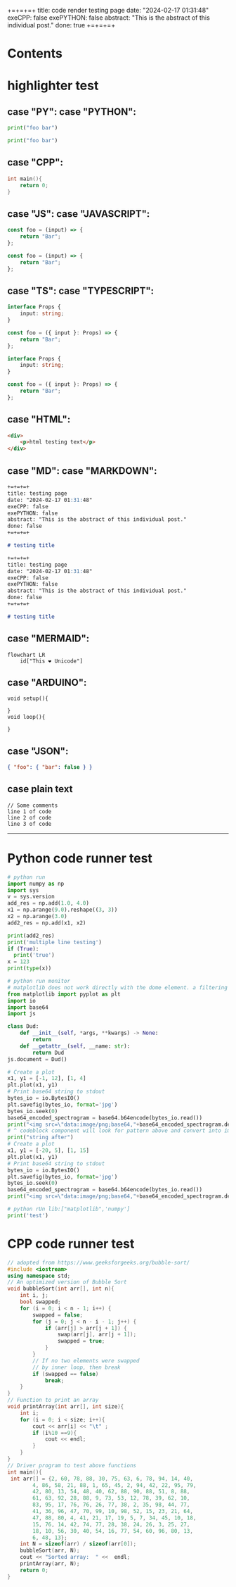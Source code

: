 +=+=+=+
title: code render testing page
date: "2024-02-17 01:31:48"
exeCPP: false
exePYTHON: false
abstract: "This is the abstract of this individual post."
done: true
+=+=+=+

# Contents

# highlighter test

## case "PY": case "PYTHON":

```py
print("foo bar")
```

```python
print("foo bar")
```

## case "CPP":

```cpp
int main(){
    return 0;
}
```

## case "JS": case "JAVASCRIPT":

```js
const foo = (input) => {
    return "Bar";
};
```

```javascript
const foo = (input) => {
    return "Bar";
};
```

## case "TS": case "TYPESCRIPT":

```ts
interface Props {
    input: string;
}

const foo = ({ input }: Props) => {
    return "Bar";
};
```

```typescript
interface Props {
    input: string;
}

const foo = ({ input }: Props) => {
    return "Bar";
};
```

## case "HTML":

```html
<div>
    <p>html testing text</p>
</div>
```

## case "MD": case "MARKDOWN":

```md
+=+=+=+
title: testing page
date: "2024-02-17 01:31:48"
exeCPP: false
exePYTHON: false
abstract: "This is the abstract of this individual post."
done: false
+=+=+=+

# testing title
```

```markdown
+=+=+=+
title: testing page
date: "2024-02-17 01:31:48"
exeCPP: false
exePYTHON: false
abstract: "This is the abstract of this individual post."
done: false
+=+=+=+

# testing title
```

## case "MERMAID":

```mermaid
flowchart LR
    id["This ❤ Unicode"]
```

## case "ARDUINO":

```arduino
void setup(){

}
void loop(){

}
```

## case "JSON":

```json
{ "foo": { "bar": false } }
```

## case plain text

```
// Some comments
line 1 of code
line 2 of code
line 3 of code
```

---

# Python code runner test

```python run
# python run
import numpy as np
import sys
v = sys.version
add_res = np.add(1.0, 4.0)
x1 = np.arange(9.0).reshape((3, 3))
x2 = np.arange(3.0)
add2_res = np.add(x1, x2)

print(add2_res)
print('multiple line testing')
if (True):
  print('true')
x = 123
print(type(x))
```

```python run monitor
# python run monitor
# matplotlib does not work directly with the dome element. a filtering work arround was implemented in the codeblock
from matplotlib import pyplot as plt
import io
import base64
import js

class Dud:
    def __init__(self, *args, **kwargs) -> None:
        return
    def __getattr__(self, __name: str):
        return Dud
js.document = Dud()

# Create a plot
x1, y1 = [-1, 12], [1, 4]
plt.plot(x1, y1)
# Print base64 string to stdout
bytes_io = io.BytesIO()
plt.savefig(bytes_io, format='jpg')
bytes_io.seek(0)
base64_encoded_spectrogram = base64.b64encode(bytes_io.read())
print("<img src=\"data:image/png;base64,"+base64_encoded_spectrogram.decode('utf-8') + "\">")
# ^ codeblock component will look for pattern above and convert into img element
print("string after")
# Create a plot
x1, y1 = [-20, 5], [1, 15]
plt.plot(x1, y1)
# Print base64 string to stdout
bytes_io = io.BytesIO()
plt.savefig(bytes_io, format='jpg')
bytes_io.seek(0)
base64_encoded_spectrogram = base64.b64encode(bytes_io.read())
print("<img src=\"data:image/png;base64,"+base64_encoded_spectrogram.decode('utf-8') + "\">")
```

```python rUn lib:["matplotlib",'numpy']
# python rUn lib:["matplotlib",'numpy']
print('test')
```

# CPP code runner test

```cpp run
// adopted from https://www.geeksforgeeks.org/bubble-sort/
#include <iostream>
using namespace std;
// An optimized version of Bubble Sort
void bubbleSort(int arr[], int n){
    int i, j;
    bool swapped;
    for (i = 0; i < n - 1; i++) {
        swapped = false;
        for (j = 0; j < n - i - 1; j++) {
            if (arr[j] > arr[j + 1]) {
                swap(arr[j], arr[j + 1]);
                swapped = true;
            }
        }
        // If no two elements were swapped
        // by inner loop, then break
        if (swapped == false)
            break;
    }
}
// Function to print an array
void printArray(int arr[], int size){
    int i;
    for (i = 0; i < size; i++){
        cout << arr[i] << "\t" ;
        if (i%10 ==9){
            cout << endl;
        }
    }
}
// Driver program to test above functions
int main(){
 int arr[] = {2, 60, 78, 88, 30, 75, 63, 6, 78, 94, 14, 40,
        4, 86, 58, 21, 88, 1, 65, 45, 2, 94, 42, 22, 95, 79,
        42, 80, 13, 54, 48, 40, 62, 88, 90, 88, 51, 8, 88,
        61, 63, 92, 28, 88, 9, 73, 53, 12, 78, 39, 62, 10,
        83, 95, 17, 76, 76, 26, 77, 38, 2, 35, 98, 44, 77,
        41, 36, 96, 47, 70, 99, 10, 98, 52, 15, 23, 21, 64,
        47, 88, 80, 4, 41, 21, 17, 19, 5, 7, 34, 45, 10, 18,
        15, 76, 14, 42, 74, 77, 28, 38, 24, 26, 3, 25, 27,
        18, 10, 56, 30, 40, 54, 16, 77, 54, 60, 96, 80, 13,
        6, 48, 13};
    int N = sizeof(arr) / sizeof(arr[0]);
    bubbleSort(arr, N);
    cout << "Sorted array:  " <<  endl;
    printArray(arr, N);
    return 0;
}
```
